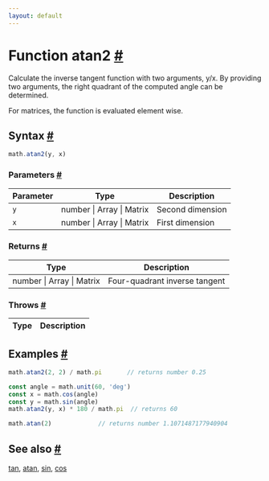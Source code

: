 ```yaml
---
layout: default
---
```


<!-- Note: This file is automatically generated from source code comments. Changes made in this file will be overridden. -->

<h1 id="function-atan2">Function atan2 <a href="#function-atan2" title="Permalink">#</a></h1>

Calculate the inverse tangent function with two arguments, y/x.
By providing two arguments, the right quadrant of the computed angle can be
determined.

For matrices, the function is evaluated element wise.


<h2 id="syntax">Syntax <a href="#syntax" title="Permalink">#</a></h2>

```js
math.atan2(y, x)
```

<h3 id="parameters">Parameters <a href="#parameters" title="Permalink">#</a></h3>

Parameter | Type | Description
--------- | ---- | -----------
`y` | number &#124; Array &#124; Matrix | Second dimension
`x` | number &#124; Array &#124; Matrix | First dimension

<h3 id="returns">Returns <a href="#returns" title="Permalink">#</a></h3>

Type | Description
---- | -----------
number &#124; Array &#124; Matrix | Four-quadrant inverse tangent


<h3 id="throws">Throws <a href="#throws" title="Permalink">#</a></h3>

Type | Description
---- | -----------


<h2 id="examples">Examples <a href="#examples" title="Permalink">#</a></h2>

```js
math.atan2(2, 2) / math.pi       // returns number 0.25

const angle = math.unit(60, 'deg')
const x = math.cos(angle)
const y = math.sin(angle)
math.atan2(y, x) * 180 / math.pi  // returns 60

math.atan(2)             // returns number 1.1071487177940904
```


<h2 id="see-also">See also <a href="#see-also" title="Permalink">#</a></h2>

[tan](tan.html),
[atan](atan.html),
[sin](sin.html),
[cos](cos.html)
